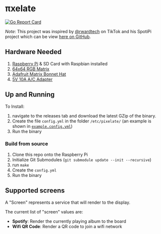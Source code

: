 # πxelate

[![Go Report Card](https://goreportcard.com/badge/github.com/bthuilot/pixelate)](https://goreportcard.com/report/github.com/bthuilot/pixelate)


*Note*: This project was inspired by [@rwardtech](https://www.tiktok.com/@rwardtech) on TikTok and his SpotiPi project which can be view [here on GitHub](https://github.com/ryanwa18/spotipi).


## Hardware Needed

1. [Raspberry Pi](https://www.raspberrypi.com/products/) & SD Card with Raspbian installed
2. [64x64 RGB Matrix](https://www.adafruit.com/product/3649)
3. [Adafruit Matrix Bonnet Hat](https://www.adafruit.com/product/3211)
4. [5V 10A A/C Adapter](https://www.adafruit.com/product/658)

## Up and Running

To Install:
1. navigate to the releases tab and download the latest GZip of the binary.
2. Create the file `config.yml` in the folder `/etc/pixelate/` (an example is shown in [`example.config.yml`](/example.config.yml))
3. Run the binary

### Build from source

1. Clone this repo onto the Raspberry Pi
2. Initialize Git Submodules (`git submodule update --init --recursive`)
3. run `make`
4. Create the `config.yml`
5. Run the binary


## Supported screens

A "Screen" represents a service that will render to the display.

The current list of "screen" values are:

- **Spotify**: Render the currently playing album to the board
- **Wifi QR Code**: Render a QR code to join a wifi network
